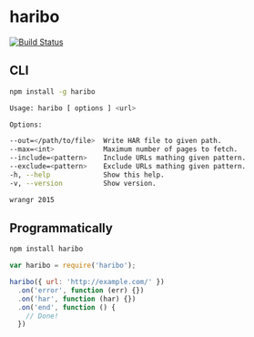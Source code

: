 # haribo

[![Build Status](https://magnum.travis-ci.com/wrangr/haribo.svg?token=4uyuoxi9qhvAfjzUTB6y&branch=master)](https://magnum.travis-ci.com/wrangr/haribo)

## CLI

```sh
npm install -g haribo
```

```sh
Usage: haribo [ options ] <url>

Options:

--out=</path/to/file>  Write HAR file to given path.
--max=<int>            Maximum number of pages to fetch.
--include=<pattern>    Include URLs mathing given pattern.
--exclude=<pattern>    Exclude URLs mathing given pattern.
-h, --help             Show this help.
-v, --version          Show version.

wrangr 2015
```

## Programmatically

```sh
npm install haribo
```

```js
var haribo = require('haribo');

haribo({ url: 'http://example.com/' })
  .on('error', function (err) {})
  .on('har', function (har) {})
  .on('end', function () {
    // Done!
  })
```
